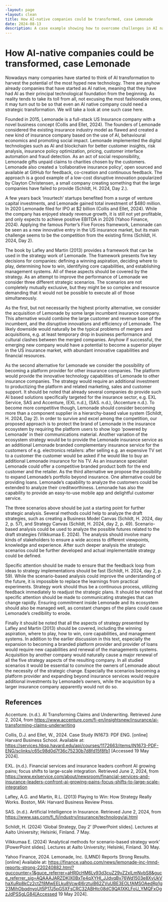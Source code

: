 ```yaml
---
-layout: page
+layout: clean
title: How AI-native companies could be transformed, case Lemonade
date: 2024-08-13
description: A case example showing how to overcome challenges in AI native companies.
---
```


# How AI-native companies could be transformed, case Lemonade



Nowadays many companies have started to think of AI transformation to harvest the potential of the most hyped new technology. There are anyhow already companies that have started as AI native, meaning that they have had AI as their principal technological foundation from the beginning. As reality tends to take its toll from all, not excusing the most fashionable ones, it may turn out to be so that even an AI native company could need a strategic transformation. We will take a look at one such case here. 

Founded in 2015, Lemonade is a full-stack US Insurance company with a novel business concept (Collis and Ellet, 2024). The founders of Lemonade considered the existing insurance industry model as flawed and created a new kind of insurance company based on the use of AI, behavioural economics and promoting social impact. Lemonade implemented the digital technologies such as AI and blockchain for better customer insights, risk analysis, insurance policy optimization, pricing, customer interface automation and fraud detection. As an act of social responsibility, Lemonade gifts unpaid claims to charities chosen by the customers. Lemonade also created a ‘collaborative insurance policy’, open sourced and available at GitHub for feedback, co-creation and continuous feedback. The approach is a good example of a low-cost disruptive innovation popularized by Clayton Christensen, a small company creating something that the large companies have failed to provide (Schildt, H. 2024, Day 2.).

A few years back ‘insurtech’ startups benefited from a surge of venture capital investments, and Lemonade gained total investment of $480 million. In 2020 Lemonade filed for IPO at $2 billion (Collis and Ellet, 2024). While the company has enjoyed steady revenue growth, it is still not yet profitable, and only expects to achieve positive EBITDA in 2026 (Yahoo Finance, 2024). Applying the famous Porter’s Five Forces framework, Lemonade can be seen as a new innovative entry in the US insurance market, but its main challenge seems to be the competition from the existing firms (Schildt, H. 2024, Day 2).

The book by Lafley and Martin (2013) provides a framework that can be used in the strategy work of Lemonade. The framework presents five key decisions for companies: defining a winning aspiration, deciding where to play, determining how to win, identifying core capabilities, and establishing management systems. All of these aspects should be covered by the strategy.
As an attempt to improve the performance of Lemonade we consider three different strategic scenarios. The scenarios are not completely mutually exclusive, but they might be so complex and resource demanding that it would not be possible to execute all of those simultaneously.

As the first, but not necessarily the highest priority alternative, we consider the acquisition of Lemonade by some large incumbent insurance company. This alternative would combine the large customer and revenue base of the incumbent, and the disruptive innovations and efficiency of Lemonade. The likely downside would naturally be the typical problems of mergers and acquisitions, e.g. at least temporary drop in business performance and cultural clashes between the merged companies. Anyhow if successful, the emerging new company would have a potential to become a superior player in the US insurance market, with abundant innovative capabilities and financial resources.

As the second alternative for Lemonade we consider the possibility of becoming a platform provider for other insurance companies. The platform would provide the innovative technology capabilities of Lemonade to other insurance companies. The strategy would require an additional investment to productizing the platform and related marketing, sales and customer support. It should be noted that already several companies do provide such AI based solutions specifically targeted for the insurance sector, e.g. EXL Service, SAS and Accenture, (EXL n.d.), (SAS. n.d.), (Accenture n.d.). To become more competitive though, Lemonade should consider becoming more than a component supplier in a hierarchy-based value system (Schildt, H. 2024, Day 2). In order to survive and excel among the competition, our proposed approach is to protect the brand of Lemonade in the insurance ecosystem by requiring the platform users to show logo ‘powered by Lemonade’ in their communications material. Another variation of the ecosystem strategy would be to provide the Lemonade insurance service as an additional Lemonade branded complementary insurance service for the customers of e.g. electronics retailers: after selling e.g. an expensive TV set to a customer the customer would be asked if he would like to buy an additional Lemonade insurance for his TV. As an insurance specialist Lemonade could offer a competitive branded product both for the end customer and the retailer.
As the third alternative we propose the possibility to expand Lemonade’s portfolio beyond insurance. One alternative could be providing loans. Lemonade’s capability to analyze the customers could be extended to analyze their creditworthiness. Lemonade has also the capability to provide an easy-to-use mobile app and delightful customer service.

The three scenarios above should be just a starting point for further strategic analysis. Several methods could help to analyze the draft strategies, such as creating a Business Model Canvas (Schildt, H. 2024, day 2, p. 57), and Strategy Canvas (Schildt, H. 2024, day 2, p. 49). Scenario-based analysis could be used to analyze the possible futures related to the draft strategies (Vilkkumaa E. 2024). The analysis should involve many kinds of stakeholders to ensure a wide access to different viewpoints, knowledge and experience. After such deeper analysis the strategic scenarios could be further developed and actual implementable strategy could be defined.

Specific attention should be made to ensure that the feedback loop from ideas to strategy implementations should be fast (Schildt, H. 2024, day 2, p. 59). While the scenario-based analysis could improve the understanding of the future, it is impossible to replace the learnings from practical experiments. Strategy work should thus be a continuous process, utilizing feedback immediately to readjust the strategic plans. It should be noted that specific attention should be made to communicating strategies that can change rapidly. Ensuring commitment inside Lemonade and its ecosystem should also be managed well, as constant changes of the plans could cause Lemonade’s credibility to erode.

Finally it should be noted that all the aspects of strategy presented by Lafley and Martin (2013) should be covered, including the winning aspiration, where to play, how to win, core capabilities, and management systems. In addition to the earlier discussion in this text, especially the expansion to becoming a branded platform provider and provider of loans would require new capabilities and renewal of the managements systems. Acquisition by another company would naturally cause a major renewal of all the five strategy aspects of the resulting company. In all studied scenarios it would be essential to convince the owners of Lemonade about the necessity of the strategic change. Especially the scenarios becoming a platform provider and expanding beyond insurance services would require additional investments by Lemonade’s owners, while the acquisition by a larger insurance company apparently would not do so.
## References
Accenture. (n.d.). AI Transforming Claims and Underwriting. Retrieved June 2, 2024, from https://www.accenture.com/fi-en/insightsnew/insurance/ai-transforming-claims-underwriting

Collis, D.J. and Ellet, W., 2024. Case Study IN1673: PDF ENG. [online] Harvard Business School.  Available at: https://services.hbsp.havard.edu/api/courses/1172663/items/IN1673-PDF-ENG/sclinks/c65c98d0d7f36c75230b7d8fd15f8fb1 [Accessed 19 May 2024].

EXL. (n.d.). Financial services and insurance leaders confront AI growing pains; focus shifts to large-scale integration. Retrieved June 2, 2024, from https://www.exlservice.com/about/newsroom/financial-services-and-insurance-leaders-confront-ai-growing-pains-focus-shifts-to-large-scale-integration

Lafley, A.G. and Martin, R.L. (2013) Playing to Win: How Strategy Really Works. Boston, MA: Harvard Business Review Press.

SAS. (n.d.). Artificial Intelligence in Insurance. Retrieved June 2, 2024, from https://www.sas.com/fi_fi/industry/insurance/technology/ai.html

Schildt, H. (2024) ‘Global Strategy, Day 2’ [PowerPoint slides]. Lectures at Aalto University; Helsinki, Finland. 7 May.

Vilkkumaa E. (2024) ‘Analytical methods for scenario-based strategy work’ [PowerPoint slides]. Lectures at Aalto University; Helsinki, Finland. 30 May.

Yahoo Finance, 2024. Lemonade, Inc. (LMND) Reports Strong Results. [online] Available at: https://finance.yahoo.com/news/lemonade-inc-lmnd-reports-strong-220240882.html?guccounter=1&guce_referrer=aHR0cHM6Ly93d3cuZ29vZ2xlLmNvbS8&guce_referrer_sig=AQAAAJARZDKlX0BxTe4qXYHI_JJdvqBv76Wd1503e8XvUkVhaXuRp8kCz2ctZf8MwEELku8Vcw4I6rztuiB62ZVuUBE3EOLfAMSOAedRp1g23MihObqdnyoUt5P17J5pG5XFsCRC32ABHtc08dC9QA1XKLFoU_YMQFxOgzJdPSSgLG84[Accessed 19 May 2024].